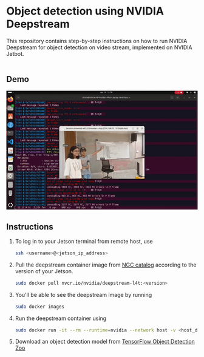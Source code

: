 # Object detection using NVIDIA Deepstream
This repository contains step-by-step instructions on how to run NVIDIA Deepstream for object detection on video stream, implemented on NVIDIA Jetbot.
<br>
<br>
## Demo
![Demo](Demo.gif)

## Instructions
1. To log in to your Jetson terminal from remote host, use
   ```bash
   ssh <username>@<jetson_ip_address>
   
2. Pull the deepstream container image from [NGC catalog](https://catalog.ngc.nvidia.com/orgs/nvidia/containers/deepstream) according to the version of your Jetson.
   ```bash
   sudo docker pull nvcr.io/nvidia/deepstream-l4t:<version>
   
3. You'll be able to see the deepstream image by running
   ```bash
   sudo docker images

4. Run the deepstream container using
   ```bash
   sudo docker run -it --rm --runtime=nvidia --network host -v <host_directory>:<container_directory> nvcr.io/nvidia/deepstream-l4t:<version>

5. Download an object detection model from [TensorFlow Object Detection Zoo](https://example.com)

   
